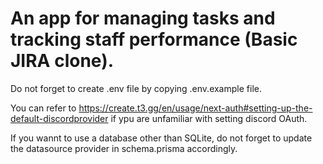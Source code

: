 # An app for managing tasks and tracking staff performance (Basic JIRA clone).

Do not forget to create .env file by copying .env.example file. 

You can refer to https://create.t3.gg/en/usage/next-auth#setting-up-the-default-discordprovider if ypu are unfamiliar with setting discord OAuth.

If you wannt to use a database other than SQLite, do not forget to update the datasource provider in schema.prisma accordingly.